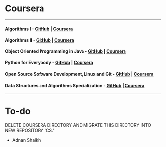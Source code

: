 # Coursera

---

#### Algorithms I - [GitHub](https://github.com/10adnan75/Coursera/tree/main/Algorithms-Part%20I) | [Coursera](https://www.coursera.org/learn/algorithms-part1)

#### Algorithms II - [GitHub](https://github.com/10adnan75/Coursera/tree/main/Algorithms-Part%20II) | [Coursera](https://www.coursera.org/learn/algorithms-part2)

#### Object Oriented Programming in Java - [GitHub](https://github.com/10adnan75/Coursera/tree/main/Object%20Oriented%20Programming%20in%20Java%20Specialization) | [Coursera](https://www.coursera.org/specializations/object-oriented-programming)

#### Python for Everybody - [GitHub](https://github.com/10adnan75/Coursera/tree/main/Python%20for%20Everybody%20Specialization) | [Coursera](https://www.coursera.org/specializations/python)

#### Open Source Software Development, Linux and Git - [GitHub](https://github.com/10adnan75/Coursera/tree/main/Open%20Source%20Software%20Development%2C%20Linux%20and%20Git%20Specialization) | [Coursera](https://www.coursera.org/specializations/oss-development-linux-git)

#### Data Structures and Algorithms Specialization - [GitHub](https://github.com/10adnan75/Coursera/tree/main/Data%20Structures%20and%20Algorithms%20Specialization) | [Coursera](https://www.coursera.org/specializations/data-structures-algorithms)

---

# To-do

DELETE COURSERA DIRECTORY AND MIGRATE THIS DIRECTORY INTO NEW REPOSITORY 'CS.'

- Adnan Shaikh

